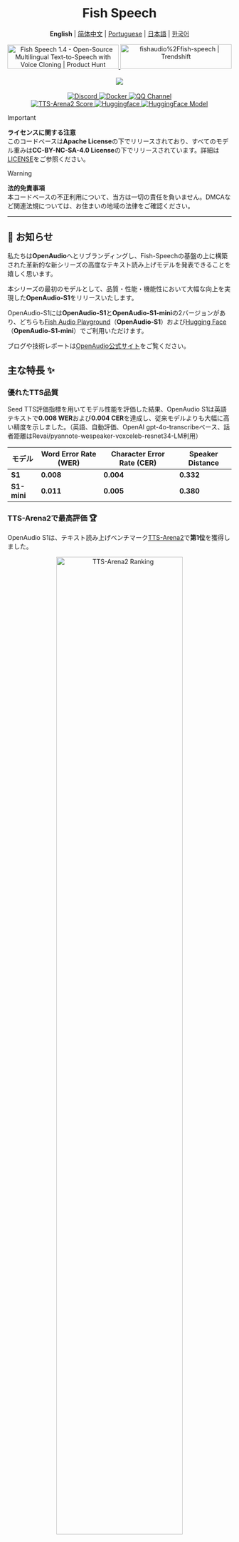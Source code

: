 <div align="center">
<h1>Fish Speech</h1>

**English** | [简体中文](docs/README.zh.md) | [Portuguese](docs/README.pt-BR.md) | [日本語](docs/README.ja.md) | [한국어](docs/README.ko.md) <br>

<a href="https://www.producthunt.com/posts/fish-speech-1-4?embed=true&utm_source=badge-featured&utm_medium=badge&utm_souce=badge-fish&#0045;speech&#0045;1&#0045;4" target="_blank">
    <img src="https://api.producthunt.com/widgets/embed-image/v1/featured.svg?post_id=488440&theme=light" alt="Fish&#0032;Speech&#0032;1&#0046;4 - Open&#0045;Source&#0032;Multilingual&#0032;Text&#0045;to&#0045;Speech&#0032;with&#0032;Voice&#0032;Cloning | Product Hunt" style="width: 250px; height: 54px;" width="250" height="54" />
</a>
<a href="https://trendshift.io/repositories/7014" target="_blank">
    <img src="https://trendshift.io/api/badge/repositories/7014" alt="fishaudio%2Ffish-speech | Trendshift" style="width: 250px; height: 55px;" width="250" height="55"/>
</a>
<br>
</div>
<br>

<div align="center">
    <img src="https://count.getloli.com/get/@fish-speech?theme=asoul" /><br>
</div>

<br>

<div align="center">
    <a target="_blank" href="https://discord.gg/Es5qTB9BcN">
        <img alt="Discord" src="https://img.shields.io/discord/1214047546020728892?color=%23738ADB&label=Discord&logo=discord&logoColor=white&style=flat-square"/>
    </a>
    <a target="_blank" href="https://hub.docker.com/r/fishaudio/fish-speech">
        <img alt="Docker" src="https://img.shields.io/docker/pulls/fishaudio/fish-speech?style=flat-square&logo=docker"/>
    </a>
    <a target="_blank" href="https://pd.qq.com/s/bwxia254o">
      <img alt="QQ Channel" src="https://img.shields.io/badge/QQ-blue?logo=tencentqq">
    </a>
</div>

<div align="center">
    <a target="_blank" href="https://huggingface.co/spaces/TTS-AGI/TTS-Arena-V2">
      <img alt="TTS-Arena2 Score" src="https://img.shields.io/badge/TTS_Arena2-Rank_%231-gold?style=flat-square&logo=trophy&logoColor=white">
    </a>
    <a target="_blank" href="https://huggingface.co/spaces/fishaudio/fish-speech-1">
        <img alt="Huggingface" src="https://img.shields.io/badge/🤗%20-space%20demo-yellow"/>
    </a>
    <a target="_blank" href="https://huggingface.co/fishaudio/openaudio-s1-mini">
        <img alt="HuggingFace Model" src="https://img.shields.io/badge/🤗%20-models-orange"/>
    </a>
</div>

> [!IMPORTANT]
> **ライセンスに関する注意**  
> このコードベースは**Apache License**の下でリリースされており、すべてのモデル重みは**CC-BY-NC-SA-4.0 License**の下でリリースされています。詳細は[LICENSE](LICENSE)をご参照ください。

> [!WARNING]
> **法的免責事項**  
> 本コードベースの不正利用について、当方は一切の責任を負いません。DMCAなど関連法規については、お住まいの地域の法律をご確認ください。

---

## 🎉 お知らせ

私たちは**OpenAudio**へとリブランディングし、Fish-Speechの基盤の上に構築された革新的な新シリーズの高度なテキスト読み上げモデルを発表できることを嬉しく思います。

本シリーズの最初のモデルとして、品質・性能・機能性において大幅な向上を実現した**OpenAudio-S1**をリリースいたします。

OpenAudio-S1には**OpenAudio-S1**と**OpenAudio-S1-mini**の2バージョンがあり、どちらも[Fish Audio Playground](https://fish.audio)（**OpenAudio-S1**）および[Hugging Face](https://huggingface.co/fishaudio/openaudio-s1-mini)（**OpenAudio-S1-mini**）でご利用いただけます。

ブログや技術レポートは[OpenAudio公式サイト](https://openaudio.com/blogs/s1)をご覧ください。

## 主な特長 ✨

### **優れたTTS品質**

Seed TTS評価指標を用いてモデル性能を評価した結果、OpenAudio S1は英語テキストで**0.008 WER**および**0.004 CER**を達成し、従来モデルよりも大幅に高い精度を示しました。（英語、自動評価、OpenAI gpt-4o-transcribeベース、話者距離はRevai/pyannote-wespeaker-voxceleb-resnet34-LM利用）

| モデル | Word Error Rate (WER) | Character Error Rate (CER) | Speaker Distance |
|--------|----------------------|---------------------------|------------------|
| **S1** | **0.008**  | **0.004**  | **0.332** |
| **S1-mini** | **0.011** | **0.005** | **0.380** |

### **TTS-Arena2で最高評価** 🏆

OpenAudio S1は、テキスト読み上げベンチマーク[TTS-Arena2](https://arena.speechcolab.org/)で**第1位**を獲得しました。

<div align="center">
    <img src="https://raw.githubusercontent.com/fishaudio/fish-speech/main/docs/assets/Elo.jpg" alt="TTS-Arena2 Ranking" style="width: 75%;" />
</div>

### **音声コントロール**

OpenAudio S1は**多様な感情・トーン・特殊マーカー**をサポートし、音声合成の表現力を高めます。

- **基本感情**:
```
(angry) (sad) (excited) (surprised) (satisfied) (delighted) 
(scared) (worried) (upset) (nervous) (frustrated) (depressed)
(empathetic) (embarrassed) (disgusted) (moved) (proud) (relaxed)
(grateful) (confident) (interested) (curious) (confused) (joyful)
```

- **高度な感情**:
```
(disdainful) (unhappy) (anxious) (hysterical) (indifferent) 
(impatient) (guilty) (scornful) (panicked) (furious) (reluctant)
(keen) (disapproving) (negative) (denying) (astonished) (serious)
(sarcastic) (conciliative) (comforting) (sincere) (sneering)
(hesitating) (yielding) (painful) (awkward) (amused)
```

- **トーンマーカー**:
```
(in a hurry tone) (shouting) (screaming) (whispering) (soft tone)
```

- **特殊音声効果**:
```
(laughing) (chuckling) (sobbing) (crying loudly) (sighing) (panting)
(groaning) (crowd laughing) (background laughter) (audience laughing)
```

Ha,ha,haのような記述でもコントロール可能です。他にも様々な使い方がありますので、ぜひお試しください。

（現在、英語・中国語・日本語に対応。今後さらに多言語対応予定！）

### **2種類のモデル**

| モデル | サイズ | 提供状況 | 特徴 |
|--------|--------|----------|------|
| **S1** | 40億パラメータ | [fish.audio](fish.audio)で利用可能 | フル機能のフラッグシップモデル |
| **S1-mini** | 5億パラメータ | huggingfaceの[hf space](https://huggingface.co/spaces/fishaudio/openaudio-s1-mini)で利用可能 | コア機能を持つ蒸留版 |

S1およびS1-miniともに、オンラインでの人間フィードバックによる強化学習（RLHF）を導入しています。

## **機能一覧**

1. **ゼロショット＆フューショットTTS:** 10～30秒の音声サンプルを入力するだけで、高品質なTTS出力が可能。**詳細ガイドは[Voice Cloning Best Practices](https://docs.fish.audio/text-to-speech/voice-clone-best-practices)をご覧ください。**

2. **多言語・クロスリンガル対応:** マルチリンガルテキストをそのまま入力欄に貼り付けるだけでOK。言語指定は不要。現在、英語・日本語・韓国語・中国語・フランス語・ドイツ語・アラビア語・スペイン語に対応。

3. **音素非依存:** 本モデルは高い汎化能力を持ち、TTSに音素情報を必要としません。あらゆる言語スクリプトのテキストを扱えます。

4. **高精度:** Seed-TTS評価でCER（文字誤り率）約0.4%、WER（単語誤り率）約0.8%を実現。

5. **高速:** fish-techアクセラレーションにより、Nvidia RTX 4060ラップトップでリアルタイムファクター約1:5、Nvidia RTX 4090で約1:15。

6. **WebUI推論:** Gradioベースの直感的なWeb UIを搭載し、Chrome・Firefox・Edge等の各種ブラウザに対応。

7. **GUI推論:** PyQt6によるグラフィカルインターフェースも利用可能で、APIサーバーとシームレスに連携。Linux・Windows・macOS対応。[GUIを見る](https://github.com/AnyaCoder/fish-speech-gui)

8. **デプロイ容易:** Linux、Windows（MacOSは近日対応予定）でネイティブに推論サーバーを簡単セットアップ。速度低下を最小限に抑えます。

## **メディア・デモ**

<div align="center">

### **ソーシャルメディア**
<a href="https://x.com/FishAudio/status/1929915992299450398" target="_blank">
    <img src="https://img.shields.io/badge/𝕏-Latest_Demo-black?style=for-the-badge&logo=x&logoColor=white" alt="Latest Demo on X" />
</a>

### **インタラクティブデモ**
<a href="https://fish.audio" target="_blank">
    <img src="https://img.shields.io/badge/Fish_Audio-Try_OpenAudio_S1-blue?style=for-the-badge" alt="Try OpenAudio S1" />
</a>
<a href="https://huggingface.co/spaces/fishaudio/openaudio-s1-mini" target="_blank">
    <img src="https://img.shields.io/badge/Hugging_Face-Try_S1_Mini-yellow?style=for-the-badge" alt="Try S1 Mini" />
</a>

### **ビデオ紹介**

<a href="https://www.youtube.com/watch?v=SYuPvd7m06A" target="_blank">
    <img src="https://raw.githubusercontent.com/fishaudio/fish-speech/main/docs/assets/Thumbnail.jpg" alt="OpenAudio S1 Video" style="width: 50%;" />
</a>

### **音声サンプル**
<div style="margin: 20px 0;">
    <em> 近日中に高品質な音声サンプルを公開予定です。多言語・多感情TTSの性能をご確認いただけます。</em>
</div>

</div>

---

## ドキュメント

- [ビルド環境](https://raw.githubusercontent.com/fishaudio/fish-speech/main/docs/en/install.md)
- [推論方法](https://raw.githubusercontent.com/fishaudio/fish-speech/main/docs/en/inference.md)

## クレジット

- [VITS2 (daniilrobnikov)](https://github.com/daniilrobnikov/vits2)
- [Bert-VITS2](https://github.com/fishaudio/Bert-VITS2)
- [GPT VITS](https://github.com/innnky/gpt-vits)
- [MQTTS](https://github.com/b04901014/MQTTS)
- [GPT Fast](https://github.com/pytorch-labs/gpt-fast)
- [GPT-SoVITS](https://github.com/RVC-Boss/GPT-SoVITS)
- [Qwen3](https://github.com/QwenLM/Qwen3)

## 技術レポート (V1.4)
```bibtex
@misc{fish-speech-v1.4,
      title={Fish-Speech: Leveraging Large Language Models for Advanced Multilingual Text-to-Speech Synthesis},
      author={Shijia Liao and Yuxuan Wang and Tianyu Li and Yifan Cheng and Ruoyi Zhang and Rongzhi Zhou and Yijin Xing},
      year={2024},
```
      eprint={2411.01156},
      archivePrefix={arXiv},
      primaryClass={cs.SD},
      url={https://arxiv.org/abs/2411.01156},
}
```

---

Tranlated By [Open Ai Tx](https://github.com/OpenAiTx/OpenAiTx) | Last indexed: 2025-06-10

---